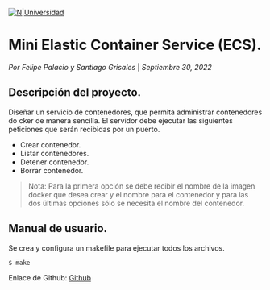 [![N|Universidad](https://www2.javerianacali.edu.co/sites/ujc/files/field/image/puj_logo_azul_copia1.png)](https://www2.javerianacali.edu.co/sites/ujc/files/field/image/puj_logo_azul_copia1.png)
# Mini Elastic Container Service (ECS).
_Por Felipe Palacio y Santiago Grisales_ |
_Septiembre 30, 2022_
## Descripción del proyecto.
Diseñar un servicio de contenedores, que permita
administrar contenedores do cker de manera sencilla.
El servidor debe ejecutar las siguientes peticiones que serán recibidas por un puerto.

- Crear contenedor.
- Listar contenedores.
- Detener contenedor.
- Borrar contenedor.

> Nota: Para la primera opción se debe recibir el nombre de la imagen docker que desea crear y el nombre para el contenedor y para las dos últimas opciones sólo se necesita el nombre del contenedor.

## Manual de usuario.
Se crea y configura un makefile para ejecutar todos los archivos.

```sh
$ make
```

Enlace de Github: [Github](https://github.com/FelipePalacio293/SO/tree/master)
